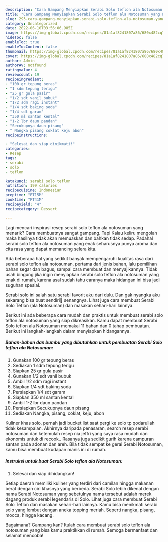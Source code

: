 ```yaml
---
description: "Cara Gampang Menyiapkan Serabi Solo teflon ala Notosuman yang Lezat}"
title: "Cara Gampang Menyiapkan Serabi Solo teflon ala Notosuman yang Lezat}"
slug: 293-cara-gampang-menyiapkan-serabi-solo-teflon-ala-notosuman-yang-lezat
category: Uncategorized
date: 2022-06-10T03:56:06.985Z
image: https://img-global.cpcdn.com/recipes/81a1af8241807a86/680x482cq70/serabi-solo-teflon-ala-notosuman-foto-resep-utama.jpg
hideToc: false
enableToc: true
enableTocContent: false
thumbnail: https://img-global.cpcdn.com/recipes/81a1af8241807a86/680x482cq70/serabi-solo-teflon-ala-notosuman-foto-resep-utama.jpg
cover: https://img-global.cpcdn.com/recipes/81a1af8241807a86/680x482cq70/serabi-solo-teflon-ala-notosuman-foto-resep-utama.jpg
author: Admin
authorAv: notfound
ratingvalue: 4
reviewcount: 19
recipeingredient:
- "100 gr tepung beras"
- "1 sdm tepung terigu"
- "25 gr gula pasir"
- "1/2 sdt vanil bubuk"
- "1/2 sdm ragi instant"
- "1/4 sdt baking soda"
- "1/4 sdt garam"
- "350 ml santan kental"
- "1-2 lbr daun pandan"
- "Secukupnya daun pisang"
- " Nangka pisang coklat keju abon"
recipeinstructions:

- "Selesai dan siap dinikmati!"
categories:
- Resep
tags:
- serabi
- solo
- teflon

katakunci: serabi solo teflon 
nutrition: 199 calories
recipecuisine: Indonesian
preptime: "PT15M"
cooktime: "PT41M"
recipeyield: "4"
recipecategory: Dessert

---
```



Lagi mencari inspirasi resep serabi solo teflon ala notosuman yang menarik? Cara membuatnya sangat gampang. Tapi Kalau keliru mengolah maka hasilnya tidak akan memuaskan dan bahkan tidak sedap. Padahal serabi solo teflon ala notosuman yang enak seharusnya punya aroma dan cita rasa yang dapat memancing selera kita.


Ada beberapa hal yang sedikit banyak mempengaruhi kualitas rasa dari serabi solo teflon ala notosuman, pertama dari jenis bahan, lalu pemilihan bahan segar dan bagus, sampai cara membuat dan menyajikannya. Tidak usah bingung jika ingin menyiapkan serabi solo teflon ala notosuman yang enak di rumah, karena asal sudah tahu caranya maka hidangan ini bisa jadi suguhan spesial.

Serabi solo ini salah satu serabi favorit aku dari dulu. Dan gak nyangka aku sekarang bisa buat sendiri🤭 senangnya. Lihat juga cara membuat Serabi Solo Teflon (ala Notosuman) dan masakan sehari-hari lainnya.


Berikut ini ada beberapa cara mudah dan praktis untuk membuat serabi solo teflon ala notosuman yang siap dikreasikan. Kamu dapat membuat Serabi Solo teflon ala Notosuman memakai 11 bahan dan 0 tahap pembuatan. Berikut ini langkah-langkah dalam menyiapkan hidangannya.

<!--inarticleads1-->

##### Bahan-bahan dan bumbu yang dibutuhkan untuk pembuatan Serabi Solo teflon ala Notosuman:

1. Gunakan 100 gr tepung beras
1. Sediakan 1 sdm tepung terigu
1. Siapkan 25 gr gula pasir
1. Gunakan 1/2 sdt vanil bubuk
1. Ambil 1/2 sdm ragi instant
1. Siapkan 1/4 sdt baking soda
1. Persiapkan 1/4 sdt garam
1. Siapkan 350 ml santan kental
1. Ambil 1-2 lbr daun pandan
1. Persiapkan Secukupnya daun pisang
1. Sediakan  Nangka, pisang, coklat, keju, abon


Kuliner khas solo, pernah jadi bucket list saat pergi ke solo tp qodarullah tidak kesampaian. Akhirnya daripada penasaran, search resep serabi notosuman dan ketemulah resep nia jeffri yang saya rasa mudah dan ekonomis untuk di recook.. Rasanya juga sedikit gurih karena campuran santan pada adonan dan areh. Bila tidak sempat ke gerai Serabi Notosuman, kamu bisa membuat kudapan manis ini di rumah. 

<!--inarticleads2-->

##### Instruksi untuk buat Serabi Solo teflon ala Notosuman:


1. Selesai dan siap dihidangkan!

Setiap daerah memiliki kuliner yang terdiri dari camilan hingga makanan berat dengan ciri khasnya yang berbeda. Serabi Solo lebih dikenal dengan nama Serabi Notosuman yang sebetulnya nama tersebut adalah merek dagang produk serabi legendaris di Solo. Lihat juga cara membuat Serabi Solo Teflon dan masakan sehari-hari lainnya. Kamu bisa menikmati serabi solo yang lembut dengan aneka topping meriah. Seperti nangka, pisang, mocca, hingga kacang. 

Bagaimana? Gampang kan? Itulah cara membuat serabi solo teflon ala notosuman yang bisa kamu praktikkan di rumah. Semoga bermanfaat dan selamat mencoba!
